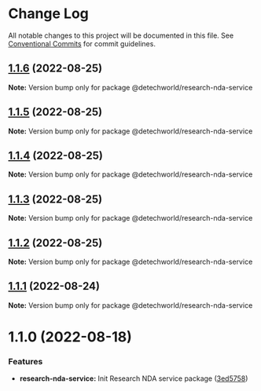 # Change Log

All notable changes to this project will be documented in this file.
See [Conventional Commits](https://conventionalcommits.org) for commit guidelines.

## [1.1.6](https://github.com/detechworld/tto-packages/compare/@detechworld/research-nda-service@1.1.5...@detechworld/research-nda-service@1.1.6) (2022-08-25)

**Note:** Version bump only for package @detechworld/research-nda-service





## [1.1.5](https://github.com/detechworld/tto-packages/compare/@detechworld/research-nda-service@1.1.4...@detechworld/research-nda-service@1.1.5) (2022-08-25)

**Note:** Version bump only for package @detechworld/research-nda-service





## [1.1.4](https://github.com/detechworld/tto-packages/compare/@detechworld/research-nda-service@1.1.3...@detechworld/research-nda-service@1.1.4) (2022-08-25)

**Note:** Version bump only for package @detechworld/research-nda-service





## [1.1.3](https://github.com/detechworld/tto-packages/compare/@detechworld/research-nda-service@1.1.2...@detechworld/research-nda-service@1.1.3) (2022-08-25)

**Note:** Version bump only for package @detechworld/research-nda-service





## [1.1.2](https://github.com/detechworld/tto-packages/compare/@detechworld/research-nda-service@1.1.1...@detechworld/research-nda-service@1.1.2) (2022-08-25)

**Note:** Version bump only for package @detechworld/research-nda-service





## [1.1.1](https://github.com/detechworld/tto-packages/compare/@detechworld/research-nda-service@1.1.0...@detechworld/research-nda-service@1.1.1) (2022-08-24)

**Note:** Version bump only for package @detechworld/research-nda-service





# 1.1.0 (2022-08-18)


### Features

* **research-nda-service:** Init Research NDA service package ([3ed5758](https://github.com/detechworld/tto-packages/commit/3ed5758e57d11081ab636b706639187529d5652d))
